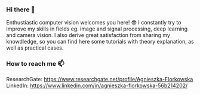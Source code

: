 ### Hi there 👋

Enthustiastic computer vision welcomes you here! 😎 I constantly try to improve my skills in fields eg. image and signal processing, deep learning and camera vision.
I also derive great satisfaction from sharing my knowdledge, so you can find here some tutorials with theory explanation, as well as practical cases. 

### How to reach me 📫
ResearchGate: https://www.researchgate.net/profile/Agnieszka-Florkowska
LinkedIn: https://www.linkedin.com/in/agnieszka-florkowska-56b214202/
